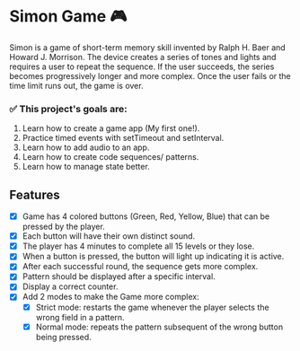 # Simon Game 🎮

Simon is a game of short-term memory skill invented by Ralph H. Baer and Howard J. Morrison. The device creates a series of tones and lights and requires a user to repeat the sequence. If the user succeeds, the series becomes progressively longer and more complex. Once the user fails or the time limit runs out, the game is over.

<strong><h3>✅ This project's goals are:</h3></strong>
1. Learn how to create a game app (My first one!).
2. Practice timed events with setTimeout and setInterval.
3. Learn how to add audio to an app.
4. Learn how to create code sequences/ patterns.
5. Learn how to manage state better.

## Features
- [X] Game has 4 colored buttons (Green, Red, Yellow, Blue) that can be pressed by the player.
- [X] Each button will have their own distinct sound.
- [X] The player has 4 minutes to complete all 15 levels or they lose.
- [X] When a button is pressed, the button will light up indicating it is active.
- [X] After each successful round, the sequence gets more complex.
- [X] Pattern should be displayed after a specific interval.
- [X] Display a correct counter.
- [X] Add 2 modes to make the Game more complex:
  - [X] Strict mode: restarts the game whenever the player selects the wrong field in a pattern.
  - [X] Normal mode: repeats the pattern subsequent of the wrong button being pressed.
